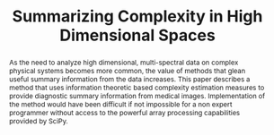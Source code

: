 ---
title: Summarizing Complexity in High Dimensional Spaces
abstract: >-
  As the need to analyze high dimensional, multi-spectral data
  on complex physical systems becomes more common, the value of methods that glean useful summary information from the data increases. This paper describes a method that uses information theoretic based complexity estimation measures to provide diagnostic summary information from medical images. Implementation of the method would have been difficult if not impossible for a non expert programmer without access to the powerful array processing capabilities provided by SciPy.
---